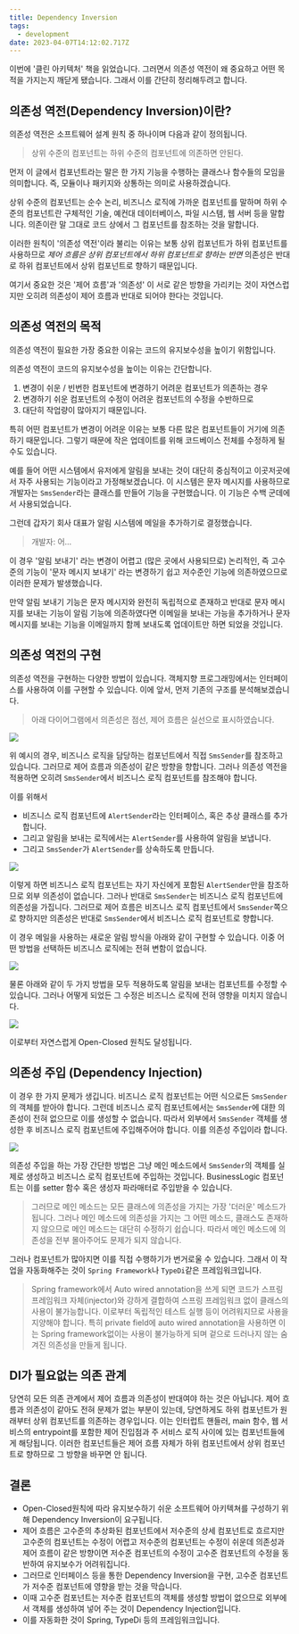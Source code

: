 ```yaml
---
title: Dependency Inversion
tags:
  - development
date: 2023-04-07T14:12:02.717Z
---
```


이번에 '클린 아키텍처' 책을 읽었습니다. 그러면서 의존성 역전이 왜 중요하고 어떤 목적을 가지는지 깨닫게 됐습니다. 그래서 이를 간단히 정리해두려고 합니다.

## 의존성 역전(Dependency Inversion)이란?

의존성 역전은 소프트웨어 설계 원칙 중 하나이며 다음과 같이 정의됩니다.

> 상위 수준의 컴포넌트는 하위 수준의 컴포넌트에 의존하면 안된다.

먼저 이 글에서 컴포넌트라는 말은 한 가지 기능을 수행하는 클래스나 함수들의 모임을 의미합니다. 즉, 모듈이나 패키지와 상통하는 의미로 사용하겠습니다.

상위 수준의 컴포넌트는 순수 논리, 비즈니스 로직에 가까운 컴포넌트를 말하며 하위 수준의 컴포넌트란 구체적인 기술, 예컨대 데이터베이스, 파일 시스템, 웹 서버 등을 말합니다. 의존이란 말 그대로 코드 상에서 그 컴포넌트를 참조하는 것을 말합니다.

이러한 원칙이 '의존성 역전'이라 불리는 이유는 보통 상위 컴포넌트가 하위 컴포넌트를 사용하므로 _제어 흐름은 상위 컴포넌트에서 하위 컴포넌트로 향하는 반면_ 의존성은 반대로 하위 컴포넌트에서 상위 컴포넌트로 향하기 때문입니다.

여기서 중요한 것은 '제어 흐름'과 '의존성' 이 서로 같은 방향을 가리키는 것이 자연스럽지만 오히려 의존성이 제어 흐름과 반대로 되어야 한다는 것입니다.

## 의존성 역전의 목적

의존성 역전이 필요한 가장 중요한 이유는 코드의 유지보수성을 높이기 위함입니다.

의존성 역전이 코드의 유지보수성을 높이는 이유는 간단합니다.

1. 변경이 쉬운 / 빈번한 컴포넌트에 변경하기 어려운 컴포넌트가 의존하는 경우
2. 변경하기 쉬운 컴포넌트의 수정이 어려운 컴포넌트의 수정을 수반하므로
3. 대단히 작업량이 많아지기 때문입니다.

특히 어떤 컴포넌트가 변경이 어려운 이유는 보통 다른 많은 컴포넌트들이 거기에 의존하기 때문입니다. 그렇기 때문에 작은 업데이트를 위해 코드베이스 전체를 수정하게 될 수도 있습니다.

예를 들어 어떤 시스템에서 유저에게 알림을 보내는 것이 대단히 중심적이고 이곳저곳에서 자주 사용되는 기능이라고 가정해보겠습니다. 이 시스템은 문자 메시지를 사용하므로 개발자는 `SmsSender`라는 클래스를 만들어 기능을 구현했습니다. 이 기능은 수백 군데에서 사용되었습니다.

그런데 갑자기 회사 대표가 알림 시스템에 메일을 추가하기로 결정했습니다.

> 개발자: 어...

이 경우 '알림 보내기' 라는 변경이 어렵고 (많은 곳에서 사용되므로) 논리적인, 즉 고수준의 기능이 '문자 메시지 보내기' 라는 변경하기 쉽고 저수준인 기능에 의존하였으므로 이러한 문제가 발생했습니다.

만약 알림 보내기 기능은 문자 메시지와 완전히 독립적으로 존재하고 반대로 문자 메시지를 보내는 기능이 알림 기능에 의존하였다면 이메일을 보내는 가능을 추가하거나 문자 메시지를 보내는 기능을 이메일까지 함께 보내도록 업데이트만 하면 되었을 것입니다.

## 의존성 역전의 구현

의존성 역전을 구현하는 다양한 방법이 있습니다. 객체지향 프로그래밍에서는 인터페이스를 사용하여 이를 구현할 수 있습니다. 이에 앞서, 먼저 기존의 구조를 분석해보겠습니다.

> 아래 다이어그램에서 의존성은 점선, 제어 흐름은 실선으로 표시하였습니다.

<img src="./imgs/a.svg"></img>

위 예시의 경우, 비즈니스 로직을 담당하는 컴포넌트에서 직접 `SmsSender`를 참조하고 있습니다. 그러므로 제어 흐름과 의존성이 같은 방향을 향합니다. 그러나 의존성 역전을 적용하면 오히려 `SmsSender`에서 비즈니스 로직 컴포넌트를 참조해야 합니다.

이를 위해서

- 비즈니스 로직 컴포넌트에 `AlertSender`라는 인터페이스, 혹은 추상 클래스를 추가합니다.
- 그리고 알림을 보내는 로직에서는 `AlertSender`를 사용하여 알림을 보냅니다.
- 그리고 `SmsSender`가 `AlertSender`를 상속하도록 만듭니다.

<img src="./imgs/b.svg"></img>

이렇게 하면 비즈니스 로직 컴포넌트는 자기 자신에게 포함된 `AlertSender`만을 참조하므로 외부 의존성이 없습니다. 그러나 반대로 `SmsSender`는 비즈니스 로직 컴포넌트에 의존성을 가집니다.
그러므로 제어 흐름은 비즈니스 로직 컴포넌트에서 `SmsSender`쪽으로 향하지만 의존성은 반대로 `SmsSender`에서 비즈니스 로직 컴포넌트로 향합니다.

이 경우 메일을 사용하는 새로운 알림 방식을 아래와 같이 구현할 수 있습니다. 이중 어떤 방법을 선택하든 비즈니스 로직에는 전혀 변함이 없습니다.

<img src="./imgs/c.svg"></img>

물론 아래와 같이 두 가지 방법을 모두 적용하도록 알림을 보내는 컴포넌트를 수정할 수 있습니다. 그러나 어떻게 되었든 그 수정은 비즈니스 로직에 전혀 영향을 미치지 않습니다.

<img src="./imgs/d.svg"></img>

이로부터 자연스럽게 Open-Closed 원칙도 달성됩니다.

## 의존성 주입 (Dependency Injection)

이 경우 한 가지 문제가 생깁니다. 비즈니스 로직 컴포넌트는 어떤 식으로든 `SmsSender`의 객체를 받아야 합니다. 그런데 비즈니스 로직 컴포넌트에서는 `SmsSender`에 대한 의존성이 전혀 없으므로 이를 생성할 수 없습니다.
따라서 외부에서 `SmsSender` 객체를 생성한 후 비즈니스 로직 컴포넌트에 주입해주어야 합니다. 이를 의존성 주입이라 합니다.

<img src="./imgs/e.svg"></img>

의존성 주입을 하는 가장 간단한 방법은 그냥 메인 메소드에서 `SmsSender`의 객체를 실제로 생성하고 비즈니스 로직 컴포넌트에 주입하는 것입니다. BusinessLogic 컴포넌트는 이를 setter 함수 혹은 생성자 파라매터로 주입받을 수 있습니다.

> 그러므로 메인 메소드는 모든 클래스에 의존성을 가지는 가장 '더러운' 메소드가 됩니다. 그러나 메인 메소드에 의존성을 가지는 그 어떤 메소드, 클래스도 존재하지 않으므로 메인 메소드는 대단히 수정하기 쉽습니다. 따라서 메인 메소드에 의존성을 전부 몰아주어도 문제가 되지 않습니다.

그러나 컴포넌트가 많아지면 이를 직접 수행하기가 번거로울 수 있습니다. 그래서 이 작업을 자동화해주는 것이 `Spring Framework`나 `TypeDi`같은 프레임워크입니다.

> Spring framework에서 Auto wired annotation을 쓰게 되면 코드가 스프링 프레임워크 자체(injector)와 강하게 결합하여 스프링 프레임워크 없이 클래스의 사용이 불가능합니다. 이로부터 독립적인 테스트 실행 등이 어려워지므로 사용을 지양해야 합니다. 특히 private field에 auto wired annotation을 사용하면 이는 Spring framework없이는 사용이 불가능하게 되며 겉으로 드러나지 않는 숨겨진 의존성을 만들게 됩니다.

## DI가 필요없는 의존 관계

당연히 모든 의존 관계에서 제어 흐름과 의존성이 반대여야 하는 것은 아닙니다. 제어 흐름과 의존성이 같아도 전혀 문제가 없는 부분이 있는데, 당연하게도 하위 컴포넌트가 원래부터 상위 컴포넌트를 의존하는 경우입니다. 이는 인터럽트 핸들러, main 함수, 웹 서비스의 entrypoint를 포함한 제어 진입점과 주 서비스 로직 사이에 있는 컴포넌트들에게 해당됩니다. 이러한 컴포넌트들은 제어 흐름 자체가 하위 컴포넌트에서 상위 컴포넌트로 향하므로 그 방향을 바꾸면 안 됩니다.

## 결론

- Open-Closed원칙에 따라 유지보수하기 쉬운 소프트웨어 아키텍쳐를 구성하기 위해 Dependency Inversion이 요구됩니다.
- 제어 흐름은 고수준의 추상화된 컴포넌트에서 저수준의 상세 컴포넌트로 흐르지만 고수준의 컴포넌트는 수정이 어렵고 저수준의 컴포넌트는 수정이 쉬운데 의존성과 제어 흐름이 같은 방향이면 저수준 컴포넌트의 수정이 고수준 컴포넌트의 수정을 동반하여 유지보수가 어려워집니다.
- 그러므로 인터페이스 등을 통한 Dependency Inversion을 구현, 고수준 컴포넌트가 저수준 컴포넌트에 영향을 받는 것을 막습니다.
- 이때 고수준 컴포넌트는 저수준 컴포넌트의 객체를 생성할 방법이 없으므로 외부에서 객체를 생성하여 넣어 주는 것이 Dependency Injection입니다.
- 이를 자동화한 것이 Spring, TypeDi 등의 프레임워크입니다.
